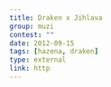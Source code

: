 ```yaml
---
title: Draken x Jihlava
group: muzi
contest: ""
date: 2012-09-15
tags: [hazena, draken]
type: external
link: http
---
```

